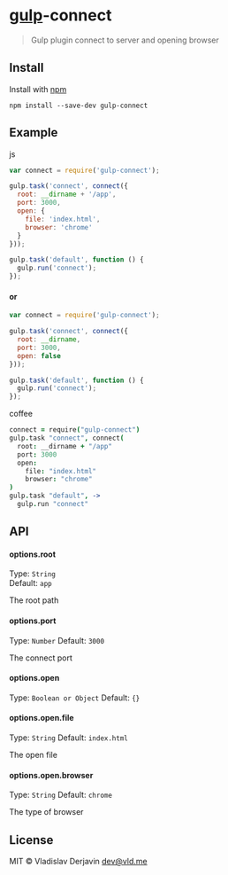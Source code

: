 # [gulp](https://github.com/wearefractal/gulp)-connect

> Gulp plugin connect to server and opening browser

## Install

Install with [npm](https://npmjs.org/package/gulp-mocha)

```
npm install --save-dev gulp-connect
```


## Example

js
```js
var connect = require('gulp-connect');

gulp.task('connect', connect({
  root: __dirname + '/app',
  port: 3000,
  open: {
    file: 'index.html',
    browser: 'chrome'
  }
}));

gulp.task('default', function () {
  gulp.run('connect');
});
```

#### or

```js
var connect = require('gulp-connect');

gulp.task('connect', connect({
  root: __dirname,
  port: 3000,
  open: false
}));

gulp.task('default', function () {
  gulp.run('connect');
});
```


coffee
```coffee
connect = require("gulp-connect")
gulp.task "connect", connect(
  root: __dirname + "/app"
  port: 3000
  open:
    file: "index.html"
    browser: "chrome"
)
gulp.task "default", ->
  gulp.run "connect"

```


## API

#### options.root

Type: `String`  
Default: `app`

The root path

#### options.port

Type: `Number`
Default: `3000`

The connect port

#### options.open

Type: `Boolean or Object`
Default: `{}`

#### options.open.file

Type: `String`
Default: `index.html`

The open file

#### options.open.browser

Type: `String`
Default: `chrome`

The type of browser


## License

MIT © Vladislav Derjavin <dev@vld.me>
